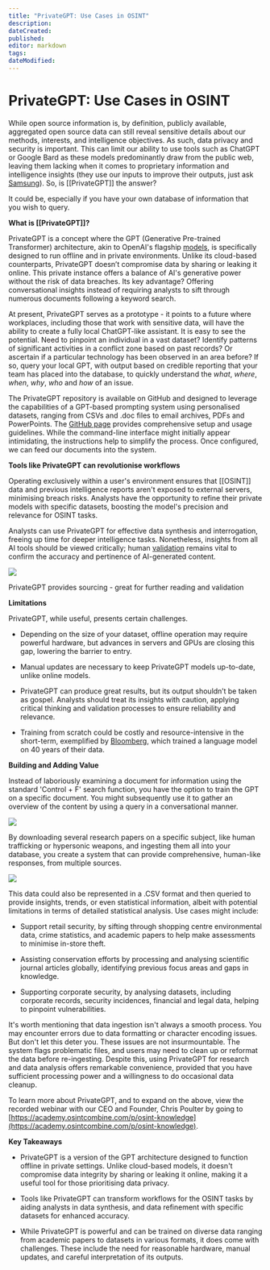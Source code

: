 ```yaml
---
title: "PrivateGPT: Use Cases in OSINT"
description: 
dateCreated: 
published: 
editor: markdown
tags: 
dateModified: 
---
```

# PrivateGPT: Use Cases in OSINT

While open source information is, by definition, publicly available, aggregated open source data can still reveal sensitive details about our methods, interests, and intelligence objectives. As such, data privacy and security is important. This can limit our ability to use tools such as ChatGPT or Google Bard as these models predominantly draw from the public web, leaving them lacking when it comes to proprietary information and intelligence insights (they use our inputs to improve their outputs, just ask [Samsung](https://www.forbes.com/sites/siladityaray/2023/05/02/samsung-bans-chatgpt-and-other-chatbots-for-employees-after-sensitive-code-leak/?sh=81dae360781b)). So, is [[PrivateGPT]] the answer?

  

It could be, especially if you have your own database of information that you wish to query.

  

**What is [[PrivateGPT]]?**

  

PrivateGPT is a concept where the GPT (Generative Pre-trained Transformer) architecture, akin to OpenAI's flagship [models](https://openai.com/gpt-4), is specifically designed to run offline and in private environments. Unlike its cloud-based counterparts, PrivateGPT doesn’t compromise data by sharing or leaking it online. This private instance offers a balance of AI's generative power without the risk of data breaches. Its key advantage? Offering conversational insights instead of requiring analysts to sift through numerous documents following a keyword search.

  

At present, PrivateGPT serves as a prototype - it points to a future where workplaces, including those that work with sensitive data, will have the ability to create a fully local ChatGPT-like assistant. It is easy to see the potential. Need to pinpoint an individual in a vast dataset? Identify patterns of significant activities in a conflict zone based on past records? Or ascertain if a particular technology has been observed in an area before? If so, query your local GPT, with output based on credible reporting that your team has placed into the database, to quickly understand the _what_, _where_, _when_, _why_, _who_ and _how_ of an issue.

  

The PrivateGPT repository is available on GitHub and designed to leverage the capabilities of a GPT-based prompting system using personalised datasets, ranging from CSVs and .doc files to email archives, PDFs and PowerPoints. The [GitHub page](https://github.com/imartinez/privateGPT) provides comprehensive setup and usage guidelines. While the command-line interface might initially appear intimidating, the instructions help to simplify the process. Once configured, we can feed our documents into the system.

  

**Tools like PrivateGPT can revolutionise workflows**

  

Operating exclusively within a user's environment ensures that [[OSINT]] data and previous intelligence reports aren't exposed to external servers, minimising breach risks. Analysts have the opportunity to refine their private models with specific datasets, boosting the model's precision and relevance for OSINT tasks.

  

Analysts can use PrivateGPT for effective data synthesis and interrogation, freeing up time for deeper intelligence tasks. Nonetheless, insights from all AI tools should be viewed critically; human [validation](https://www.osintcombine.com/post/verifying-information-online) remains vital to confirm the accuracy and pertinence of AI-generated content.

![](https://static.wixstatic.com/media/f4abec_8155129f0f77437dab70ae8b7769090e~mv2.png/v1/fill/w_588,h_111,al_c,q_85,usm_0.66_1.00_0.01,enc_auto/f4abec_8155129f0f77437dab70ae8b7769090e~mv2.png)

PrivateGPT provides sourcing - great for further reading and validation

**Limitations**

  

PrivateGPT, while useful, presents certain challenges.

- Depending on the size of your dataset, offline operation may require powerful hardware, but advances in servers and GPUs are closing this gap, lowering the barrier to entry.
    
- Manual updates are necessary to keep PrivateGPT models up-to-date, unlike online models.
    
- PrivateGPT can produce great results, but its output shouldn’t be taken as gospel. Analysts should treat its insights with caution, applying critical thinking and validation processes to ensure reliability and relevance.
    
- Training from scratch could be costly and resource-intensive in the short-term, exemplified by [Bloomberg](https://www.bloomberg.com/company/press/bloomberggpt-50-billion-parameter-llm-tuned-finance), which trained a language model on 40 years of their data.
    

**Building and Adding Value**

  

Instead of laboriously examining a document for information using the standard 'Control + F' search function, you have the option to train the GPT on a specific document. You might subsequently use it to gather an overview of the content by using a query in a conversational manner.

![](https://static.wixstatic.com/media/f4abec_917e485e3cae43ce941a2eb8bd187103~mv2.png/v1/fill/w_740,h_116,al_c,q_85,usm_0.66_1.00_0.01,enc_auto/f4abec_917e485e3cae43ce941a2eb8bd187103~mv2.png)

By downloading several research papers on a specific subject, like human trafficking or hypersonic weapons, and ingesting them all into your database, you create a system that can provide comprehensive, human-like responses, from multiple sources.

![](https://static.wixstatic.com/media/f4abec_d8a7c361153f44388cd63ff6ee2e61e0~mv2.png/v1/fill/w_576,h_320,al_c,q_85,usm_0.66_1.00_0.01,enc_auto/f4abec_d8a7c361153f44388cd63ff6ee2e61e0~mv2.png)

This data could also be represented in a .CSV format and then queried to provide insights, trends, or even statistical information, albeit with potential limitations in terms of detailed statistical analysis. Use cases might include:

- Support retail security, by sifting through shopping centre environmental data, crime statistics, and academic papers to help make assessments to minimise in-store theft.
    
- Assisting conservation efforts by processing and analysing scientific journal articles globally, identifying previous focus areas and gaps in knowledge.
    
- Supporting corporate security, by analysing datasets, including corporate records, security incidences, financial and legal data, helping to pinpoint vulnerabilities.
    

It's worth mentioning that data ingestion isn't always a smooth process. You may encounter errors due to data formatting or character encoding issues. But don't let this deter you. These issues are not insurmountable. The system flags problematic files, and users may need to clean up or reformat the data before re-ingesting. Despite this, using PrivateGPT for research and data analysis offers remarkable convenience, provided that you have sufficient processing power and a willingness to do occasional data cleanup.

  

To learn more about PrivateGPT, and to expand on the above, view the recorded webinar with our CEO and Founder, Chris Poulter by going to [https://academy.osintcombine.com/p/osint-knowledge](https://academy.osintcombine.com/p/osint-knowledge).

  

**Key Takeaways**

- PrivateGPT is a version of the GPT architecture designed to function offline in private settings. Unlike cloud-based models, it doesn't compromise data integrity by sharing or leaking it online, making it a useful tool for those prioritising data privacy.
    
- Tools like PrivateGPT can transform workflows for the OSINT tasks by aiding analysts in data synthesis, and data refinement with specific datasets for enhanced accuracy.
    
- While PrivateGPT is powerful and can be trained on diverse data ranging from academic papers to datasets in various formats, it does come with challenges. These include the need for reasonable hardware, manual updates, and careful interpretation of its outputs.